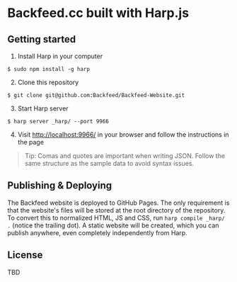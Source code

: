 Backfeed.cc built with Harp.js
==============================


## Getting started

1) Install Harp in your computer

```
$ sudo npm install -g harp
```

2) Clone this repository
```
$ git clone git@github.com:Backfeed/Backfeed-Website.git
```

3) Start Harp server
```
$ harp server _harp/ --port 9966
```

4) Visit [http://localhost:9966/](http://localhost:9966/) in your browser and follow the instructions in the page

> Tip: Comas and quotes are important when writing JSON. Follow the same structure as the sample data to avoid syntax issues.

## Publishing & Deploying

The Backfeed website is deployed to GitHub Pages.
The only requirement is that the website's files will be stored at the root directory of the repository.
To convert this to normalized HTML, JS and CSS, run `harp compile _harp/ .` (notice the trailing dot).
A static website will be created, which you can publish anywhere, even completely independently from Harp.

## License

TBD